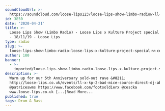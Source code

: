 ```yaml
---
soundCloudUrl: >-
  https://soundcloud.com/loose-lips123/loose-lips-show-limbo-radiow-ll-x-kp-18112019
id: 3850
date: '2020-04-21'
title: >-
  Loose Lips Show (Limbo Radio) - Loose Lips x Kulture Project special w/ Cescka
  - 18/11/19 - Loose Lips
type: radio
slug: >-
  loose-lips-show-limbo-radio-loose-lips-x-kulture-project-special-w-cescka-18-11-19
author: 100
banner:
  - >-
    imported/loose-lips-show-limbo-radio-loose-lips-x-kulture-project-special-w-cescka-18-11-19/image3850.jpeg
description: >-
  Warm up for our 5th Anniversary sold-out rave &#8211;
  http://loose-lips.co.uk/events/ll-x-kp-2-bad-mice-source-direct-dj-absolutely-shit-jim-bane.
  @patriceswms https://www.facebook.com/footsoldierx @cescka
  www.loose-lips.co.uk [...]Read More...
published: true
tags: Drum & Bass
---
```

